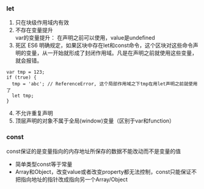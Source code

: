 ### let  
1. 只在块级作用域内有效    
2. 不存在变量提升  
var的变量提升： 在声明之前可以使用，value是undefined  
3. 死区
ES6 明确规定，如果区块中存在let和const命令，这个区块对这些命令声明的变量，从一开始就形成了封闭作用域。凡是在声明之前就使用这些变量，就会报错。  
```
var tmp = 123;
if (true) {
  tmp = 'abc'; // ReferenceError, 这个局部作用域之下tmp在用let声明之前就使用了   
  let tmp;
}
```
4. 不允许重复声明  
5. 顶层声明的对象不属于全局(window)变量（区别于var和function）

### const   
const保证的是变量指向的内存地址所保存的数据不能改动而不是变量的值
- 简单类型const等于常量   
- Array和Object，改变value或者改变property都无法控制，const只能保证不把指向地址的指针改成指向另一个Array/Object   